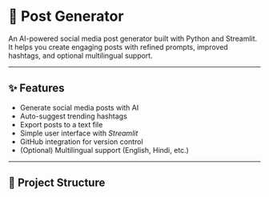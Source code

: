 # 🚀 Post Generator

An AI-powered social media post generator built with Python and Streamlit.  
It helps you create engaging posts with refined prompts, improved hashtags, and optional multilingual support.

---

## ✨ Features
- Generate social media posts with AI  
- Auto-suggest trending hashtags  
- Export posts to a text file  
- Simple user interface with *Streamlit*  
- GitHub integration for version control  
- (Optional) Multilingual support (English, Hindi, etc.)  

---

## 📂 Project Structure